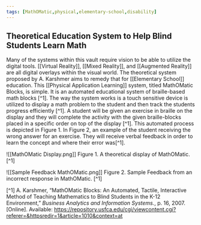 ```yaml
---
tags: [MathOMatic,physical,elementary-school,disability]
---
```


## Theoretical Education System to Help Blind Students Learn Math

Many of the systems within this vault require vision to be able to utilize the digital tools.  [[Virtual Reality]], [[Mixed Reality]], and [[Augmented Reality]] are all digital overlays within the visual world.  The theoretical system proposed by A. Karshmer aims to remedy that for [[Elementary School]] education.  This [[Physical Application Learning]] system, titled MathOMatic Blocks, is simple.  It is an automated educational system of braille-based math blocks [^1].  The way the system works is a touch sensitive device is utilized to display a math problem to the student and then track the students progress efficiently [^1].  A student will be given an exercise in braille on the display and they will complete the activity with the given braille-blocks placed in a specific order on top of the display [^1].  This automated process is depicted in Figure 1.  In Figure 2, an example of the student receiving the wrong answer for an exercise.  They will receive verbal feedback in order to learn the concept and where their error was[^1].

![[MathOMatic Display.png]]
Figure 1.  A theoretical display of MathOMatic. [^1]

![[Sample Feedback MathOMatic.png]]
Figure 2.  Sample Feedback from an incorrect response in MathOMatic. [^1]

[^1]  A. Karshmer, “MathOMatic Blocks: An Automated, Tactile, Interactive Method of Teaching Mathematics to Blind Students in the K-12 Environment,” _Business Analytics and Information Systems._, p. 16, 2007. [Online]. Available: https://repository.usfca.edu/cgi/viewcontent.cgi?referer=&httpsredir=1&article=1010&context=at



